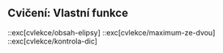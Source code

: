 ## Cvičení: Vlastní funkce

::exc[cvlekce/obsah-elipsy]
::exc[cvlekce/maximum-ze-dvou]
::exc[cvlekce/kontrola-dic]
